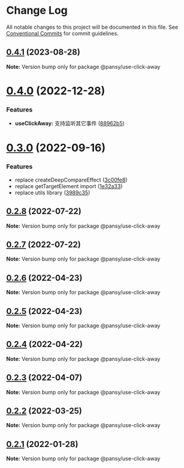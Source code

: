 # Change Log

All notable changes to this project will be documented in this file.
See [Conventional Commits](https://conventionalcommits.org) for commit guidelines.

## [0.4.1](https://github.com/pansyjs/react-hooks/compare/@pansy/use-click-away@0.4.0...@pansy/use-click-away@0.4.1) (2023-08-28)

**Note:** Version bump only for package @pansy/use-click-away





# [0.4.0](https://github.com/pansyjs/react-hooks/compare/@pansy/use-click-away@0.3.0...@pansy/use-click-away@0.4.0) (2022-12-28)


### Features

* **useClickAway:** 支持监听其它事件 ([88962b5](https://github.com/pansyjs/react-hooks/commit/88962b55d29a5df0c83e655651bb999611d7b88f))





# [0.3.0](https://github.com/pansyjs/react-hooks/compare/@pansy/use-click-away@0.2.8...@pansy/use-click-away@0.3.0) (2022-09-16)


### Features

* replace createDeepCompareEffect ([3c00fe8](https://github.com/pansyjs/react-hooks/commit/3c00fe8a33cac410f0c3d245e84027ca01431943))
* replace getTargetElement import ([1e32a33](https://github.com/pansyjs/react-hooks/commit/1e32a33d9c47c69ea328e9556b97fee6110dcfaa))
* replace utils library ([3989c35](https://github.com/pansyjs/react-hooks/commit/3989c35e2bb5bf96f538e1b2c78aa306c63541e3))





## [0.2.8](https://github.com/pansyjs/react-hooks/compare/@pansy/use-click-away@0.2.7...@pansy/use-click-away@0.2.8) (2022-07-22)

**Note:** Version bump only for package @pansy/use-click-away





## [0.2.7](https://github.com/pansyjs/react-hooks/compare/@pansy/use-click-away@0.2.6...@pansy/use-click-away@0.2.7) (2022-07-22)

**Note:** Version bump only for package @pansy/use-click-away





## [0.2.6](https://github.com/pansyjs/react-hooks/compare/@pansy/use-click-away@0.2.5...@pansy/use-click-away@0.2.6) (2022-04-23)

**Note:** Version bump only for package @pansy/use-click-away





## [0.2.5](https://github.com/pansyjs/react-hooks/compare/@pansy/use-click-away@0.2.4...@pansy/use-click-away@0.2.5) (2022-04-23)

**Note:** Version bump only for package @pansy/use-click-away





## [0.2.4](https://github.com/pansyjs/react-hooks/compare/@pansy/use-click-away@0.2.3...@pansy/use-click-away@0.2.4) (2022-04-22)

**Note:** Version bump only for package @pansy/use-click-away





## [0.2.3](https://github.com/pansyjs/react-hooks/compare/@pansy/use-click-away@0.2.2...@pansy/use-click-away@0.2.3) (2022-04-07)

**Note:** Version bump only for package @pansy/use-click-away





## [0.2.2](https://github.com/pansyjs/react-hooks/compare/@pansy/use-click-away@0.2.1...@pansy/use-click-away@0.2.2) (2022-03-25)

**Note:** Version bump only for package @pansy/use-click-away





## [0.2.1](https://github.com/pansyjs/react-hooks/compare/@pansy/use-click-away@0.2.0...@pansy/use-click-away@0.2.1) (2022-01-28)

**Note:** Version bump only for package @pansy/use-click-away
